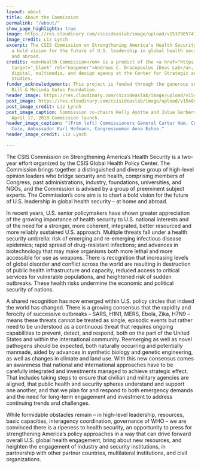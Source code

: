 ```yaml
---
layout: about
title: About the Commission
permalink: "/about/"
show_page_highlights: true
image: https://res.cloudinary.com/csisideaslab/image/upload/v1537985741/health-commission/About-Header.jpg
image_credit: Liz Lynch
excerpt: The CSIS Commission on Strengthening America’s Health Security aims to chart
  a bold vision for the future of U.S. leadership in global health security, at home
  and abroad.
credits: <em>Health Commission</em> is a product of the <a href="https://www.csis.org/programs/dracopoulos-ideas-lab"
  target="_blank" rel="noopener">Andreas C. Dracopoulos iDeas Lab</a>, the in-house
  digital, multimedia, and design agency at the Center for Strategic and International
  Studies.
funder_acknowledgements: This project is funded through the generous support of the
  Bill & Melinda Gates Foundation.
header_image: https://res.cloudinary.com/csisideaslab/image/upload/v1548438225/health-commission/About_Header_Photo.jpg
post_image: https://res.cloudinary.com/csisideaslab/image/upload/v1548438055/health-commission/About_Smaller_Photo.jpg
post_image_credit: Liz Lynch
post_image_caption: Commission co-chairs Kelly Ayotte and Julie Gerberding at the
  April 17, 2018 Commission launch.
header_image_caption: "(From left) Commissioners General Carter Ham, Congressman Tom
  Cole, Ambassador Karl Hofmann, Congresswoman Anna Eshoo."
header_image_credit: Liz Lynch

---
```

The CSIS Commission on Strengthening America’s Health Security is a two-year effort organized by the CSIS Global Health Policy Center. The Commission brings together a distinguished and diverse group of high-level opinion leaders who bridge security and health, comprising members of Congress, past administrations, industry, foundations, universities, and NGOs, and the Commission is advised by a group of preeminent subject experts. The Commission’s core aim is to chart a bold vision for the future of U.S. leadership in global health security – at home and abroad.

In recent years, U.S. senior policymakers have shown greater appreciation of the growing importance of health security to U.S. national interests and of the need for a stronger, more coherent, integrated, better resourced and more reliably sustained U.S. approach. Multiple threats fall under a health security umbrella: risk of emerging and re-emerging infectious disease epidemics; rapid spread of drug-resistant infections; and advances in biotechnology that may make organisms both more lethal and more accessible for use as weapons. There is recognition that increasing levels of global disorder and conflict across the world are resulting in destruction of public health infrastructure and capacity, reduced access to critical services for vulnerable populations, and heightened risk of sudden outbreaks. These health risks undermine the economic and political security of nations.

A shared recognition has now emerged within U.S. policy circles that indeed the world has changed. There is a growing consensus that the rapidity and ferocity of successive outbreaks – SARS, H1N1, MERS, Ebola, Zika, H7N9 – means these threats cannot be treated as single, episodic events but rather need to be understood as a continuous threat that requires ongoing capabilities to prevent, detect, and respond, both on the part of the United States and within the international community. Reemerging as well as novel pathogens should be expected, both naturally occurring and potentially manmade, aided by advances in synthetic biology and genetic engineering, as well as changes in climate and land use. With this new consensus comes an awareness that national and international approaches have to be carefully integrated and investments managed to achieve strategic effect. That includes taking steps to ensure that civilian and military agencies are aligned, that public health and security spheres understand and support one another, and that we plan for and respond to both emergency demands and the need for long-term engagement and investment to address continuing trends and challenges.

While formidable obstacles remain – in high-level leadership, resources, basic capacities, interagency coordination, governance of WHO – we are convinced there is a ripeness to health security, an opportunity to press for strengthening America’s policy approaches in a way that can drive forward overall U.S. global health engagement, bring about new resources, and heighten the engagement of industry and security institutions, in partnership with other partner countries, multilateral institutions, and civil organizations.
